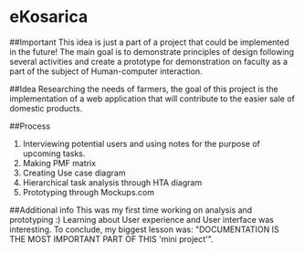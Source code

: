 # eKosarica

##Important
This idea is just a part of a project that could be implemented in the future!
The main goal is to demonstrate principles of design following several activities and create a prototype for demonstration on faculty as a part of the subject of Human-computer interaction.

##Idea
Researching the needs of farmers, the goal of this project is the implementation of a web application that will contribute to the easier sale of domestic products.

##Process
  1. Interviewing potential users and using notes for the purpose of upcoming tasks.
  2. Making PMF matrix
  3. Creating Use case diagram
  4. Hierarchical task analysis through HTA diagram
  5. Prototyping through Mockups.com

##Additional info
This was my first time working on analysis and prototyping :)
Learning about User experience and User interface was interesting.
To conclude, my biggest lesson was: "DOCUMENTATION IS THE MOST IMPORTANT PART OF THIS 'mini project'".
